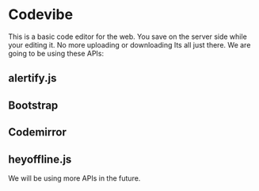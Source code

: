 Codevibe
=================
This is a basic code editor for the web. You save on the server side while your editing it. No more uploading or downloading
Its all just there. We are going to be using these APIs:

alertify.js
------------
Bootstrap
------------
Codemirror
------------
heyoffline.js
-------------



We will be using more APIs in the future.
